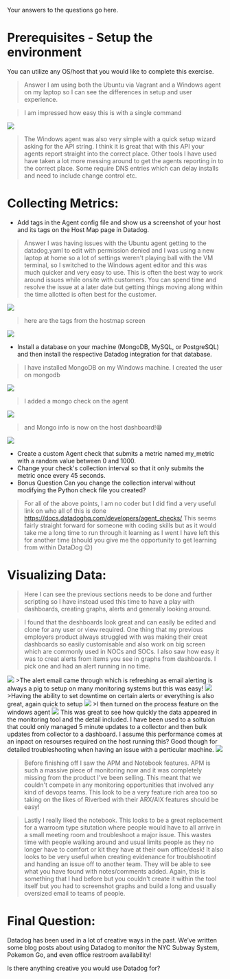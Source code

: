 Your answers to the questions go here.
# Prerequisites - Setup the environment
You can utilize any OS/host that you would like to complete this exercise. 
>Answer I am using both the Ubuntu via Vagrant and a Windows agent on my laptop so I can see the differences in setup and user experience.

>I am impressed how easy this is with a single command 

<img src="https://github.com/Rusk-Hill/Datadogscreenshots/blob/master/UbuntuAgentInstall.JPG" > 
  
>The Windows agent was also very simple with a quick setup wizard asking for the API string. I think it is great that with this API your agents report straight into the correct place. Other tools I have used have taken a lot more messing around to get the agents reporting in to the correct place. Some require DNS entries which can delay installs and need to include change control etc.

# Collecting Metrics:
* Add tags in the Agent config file and show us a screenshot of your host and its tags on the Host Map page in Datadog.
>Answer I was having issues with the Ubuntu agent getting to the datadog.yaml to edit with permission denied and I was using a new laptop at home so a lot of settings weren't playing ball with the VM terminal, so I switched to the Windows agent editor and this was much quicker and very easy to use. This is often the best way to work around issues while onsite with customers. You can spend time and resolve the issue at a later date but getting things moving along within the time allotted is often best for the customer. 

<img src="https://github.com/Rusk-Hill/Datadogscreenshots/blob/master/setting%20tagwingui.JPG" />

>here are the tags from the hostmap screen

<img src="https://github.com/Rusk-Hill/Datadogscreenshots/blob/master/HostmapTags.JPG" >

* Install a database on your machine (MongoDB, MySQL, or PostgreSQL) and then install the respective Datadog integration for that database.

>I have installed MongoDB on my Windows machine. I created the user on mongodb
<img src="https://github.com/Rusk-Hill/Datadogscreenshots/blob/master/mongocreatuser.JPG" >

>I added a mongo check on the agent
<img src="https://github.com/Rusk-Hill/Datadogscreenshots/blob/master/agentmongocheck.JPG" >

>and Mongo info is now on the host dashboard!😁
<img src="https://github.com/Rusk-Hill/Datadogscreenshots/blob/master/mongodashboard.JPG" >

* Create a custom Agent check that submits a metric named my_metric with a random value between 0 and 1000.
* Change your check's collection interval so that it only submits the metric once every 45 seconds.
* Bonus Question Can you change the collection interval without modifying the Python check file you created?
>For all of the above points, I am no coder but I did find a very useful link on who all of this is done
https://docs.datadoghq.com/developers/agent_checks/
>This seems fairly straight forward for someone with coding skills but as it would take me a long time to run through it learning as I went I have left this for another time (should you give me the opportunity to get learning from within DataDog 😉)

# Visualizing Data:

>Here I can see the previous sections needs to be done and further scripting so I have instead used this time to have a play with dashboards, creating graphs, alerts and generally looking around.

>I found that the deshboards look great and can easily be edited and clone for any user or view required. One thing that my previous employers product always struggled with was making their creat dashboards so easily customisable and also work on big screen which are commonly used in NOCs and SOCs.
>I also saw how easy it was to creat alerts from items you see in graphs from dashboards. I pick one and had an alert running in no time.
<img src="https://github.com/Rusk-Hill/Datadogscreenshots/blob/master/alertsetup.JPG" >
>The alert email came through which is refreshing as email alerting is always a pig to setup on many monitoring systems but this was easy!
<img src="https://github.com/Rusk-Hill/Datadogscreenshots/blob/master/alertemail.JPG" >
>Having the ability to set downtime on certain alerts or everything is also great, again quick to setup
<img src="https://github.com/Rusk-Hill/Datadogscreenshots/blob/master/downtime.JPG" >
>I then turned on the process feature on the windows agent
<img src="https://github.com/Rusk-Hill/Datadogscreenshots/blob/master/processconfig.JPG" >
This was great to see how quickly the data appeared in the monitoring tool and the detail included. I have been used to a soltuion that could only managed 5 minute updates to a collector and then bulk updates from collector to a dashboard. I assume this performance comes at an inpact on resourses required on the host running this? Good though for detailed troubleshooting when having an issue with a perticular machine.
<img src="https://github.com/Rusk-Hill/Datadogscreenshots/blob/master/processdash.JPG" >

>Before finishing off I saw the APM and Notebook features. APM is such a massive piece of monitoring now and it was completely missing from the product I've been selling. This meant that we couldn't compete in any monitoring opportunities that involved any kind of devops teams. This look to be a very feature rich area too so taking on the likes of Riverbed with their ARX/AIX features should be easy!

>Lastly I really liked the notebook. This looks to be a great replacement for a warroom type situtation where people would have to all arrive in a small meeting room and troubleshoot a major issue. This wastes time with people walking around and usual limits people as they no longer have to comfort or kit they have at their own office/desk! It also looks to be very useful when creating evidenance for troublshootinf and handing an issue off to another team. They will be able to see what you have found with notes/comments added. Again, this is something that I had before but you couldn't create it within the tool itself but you had to screenshot graphs and build a long and usually oversized email to teams of people.


# Final Question:
Datadog has been used in a lot of creative ways in the past. We’ve written some blog posts about using Datadog to monitor the NYC Subway System, Pokemon Go, and even office restroom availability!

Is there anything creative you would use Datadog for?
